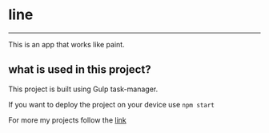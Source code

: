# line
____________________________________________________________________________________________________________________________________________________________________________________________________________________

This is an app that works like paint.

## what is used in this project?

This project is built using Gulp task-manager.

If you want to deploy the project on your device use `npm start`

For more my projects follow the [link](https://github.com/ivanchebotar)